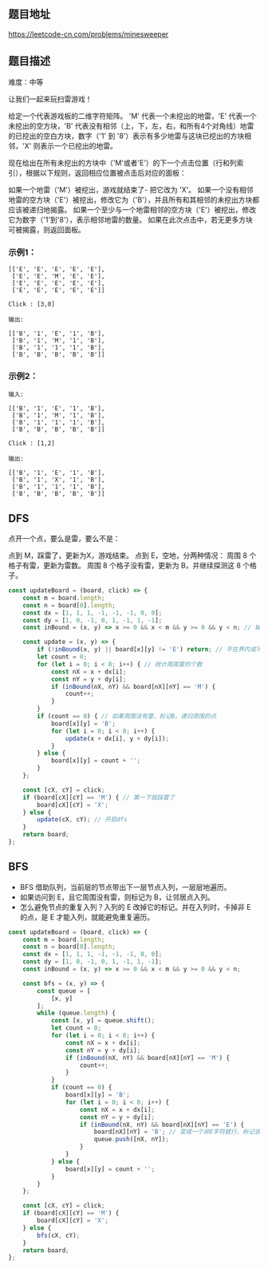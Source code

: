 ## 题目地址

https://leetcode-cn.com/problems/minesweeper

## 题目描述

难度：中等


让我们一起来玩扫雷游戏！

给定一个代表游戏板的二维字符矩阵。 'M' 代表一个未挖出的地雷，'E' 代表一个未挖出的空方块，'B' 代表没有相邻（上，下，左，右，和所有4个对角线）地雷的已挖出的空白方块，数字（'1' 到 '8'）表示有多少地雷与这块已挖出的方块相邻，'X' 则表示一个已挖出的地雷。

现在给出在所有未挖出的方块中（'M'或者'E'）的下一个点击位置（行和列索引），根据以下规则，返回相应位置被点击后对应的面板：

如果一个地雷（'M'）被挖出，游戏就结束了- 把它改为 'X'。
如果一个没有相邻地雷的空方块（'E'）被挖出，修改它为（'B'），并且所有和其相邻的未挖出方块都应该被递归地揭露。
如果一个至少与一个地雷相邻的空方块（'E'）被挖出，修改它为数字（'1'到'8'），表示相邻地雷的数量。
如果在此次点击中，若无更多方块可被揭露，则返回面板。

### 示例1：

```
[['E', 'E', 'E', 'E', 'E'],
 ['E', 'E', 'M', 'E', 'E'],
 ['E', 'E', 'E', 'E', 'E'],
 ['E', 'E', 'E', 'E', 'E']]

Click : [3,0]

输出: 

[['B', '1', 'E', '1', 'B'],
 ['B', '1', 'M', '1', 'B'],
 ['B', '1', '1', '1', 'B'],
 ['B', 'B', 'B', 'B', 'B']]

```

### 示例2：

```
输入: 

[['B', '1', 'E', '1', 'B'],
 ['B', '1', 'M', '1', 'B'],
 ['B', '1', '1', '1', 'B'],
 ['B', 'B', 'B', 'B', 'B']]

Click : [1,2]

输出: 

[['B', '1', 'E', '1', 'B'],
 ['B', '1', 'X', '1', 'B'],
 ['B', '1', '1', '1', 'B'],
 ['B', 'B', 'B', 'B', 'B']]

```

## DFS
点开一个点，要么是雷，要么不是：

点到 M，踩雷了，更新为X，游戏结束。
点到 E，空地，分两种情况：
周围 8 个格子有雷，更新为雷数。
周围 8 个格子没有雷，更新为 B，并继续探测这 8 个格子。

```js
const updateBoard = (board, click) => {
	const m = board.length;
	const n = board[0].length;
	const dx = [1, 1, 1, -1, -1, -1, 0, 0];
	const dy = [1, 0, -1, 0, 1, -1, 1, -1];
	const inBound = (x, y) => x >= 0 && x < m && y >= 0 && y < n; // 辅助函数

	const update = (x, y) => {
		if (!inBound(x, y) || board[x][y] != 'E') return; // 不在界内或不是E，直接返回
		let count = 0;
		for (let i = 0; i < 8; i++) { // 统计周围雷的个数
			const nX = x + dx[i];
			const nY = y + dy[i];
			if (inBound(nX, nY) && board[nX][nY] == 'M') {
				count++;
			}
		}
		if (count == 0) { // 如果周围没有雷，标记B，递归周围的点
			board[x][y] = 'B';
			for (let i = 0; i < 8; i++) {
				update(x + dx[i], y + dy[i]);
			}
		} else {
			board[x][y] = count + '';
		}
	};

	const [cX, cY] = click;
	if (board[cX][cY] == 'M') { // 第一下就踩雷了
		board[cX][cY] = 'X';
	} else {
		update(cX, cY); // 开启dfs
	}
	return board;
};
```

## BFS

- BFS 借助队列，当前层的节点带出下一层节点入列，一层层地遍历。
- 如果访问到 E，且它周围没有雷，则标记为 B，让邻居点入列。
- 怎么避免节点的重复入列？入列的 E 改掉它的标记。并在入列时，卡掉非 E 的点，是 E 才能入列，就能避免重复遍历。


```js
const updateBoard = (board, click) => {
	const m = board.length;
	const n = board[0].length;
	const dx = [1, 1, 1, -1, -1, -1, 0, 0];
	const dy = [1, 0, -1, 0, 1, -1, 1, -1];
	const inBound = (x, y) => x >= 0 && x < m && y >= 0 && y < n;

	const bfs = (x, y) => {
		const queue = [
			[x, y]
		];
		while (queue.length) {
			const [x, y] = queue.shift();
			let count = 0;
			for (let i = 0; i < 8; i++) {
				const nX = x + dx[i];
				const nY = y + dy[i];
				if (inBound(nX, nY) && board[nX][nY] == 'M') {
					count++;
				}
			}
			if (count == 0) {
				board[x][y] = 'B';
				for (let i = 0; i < 8; i++) {
					const nX = x + dx[i];
					const nY = y + dy[i];
					if (inBound(nX, nY) && board[nX][nY] == 'E') {
						board[nX][nY] = 'B'; // 变成一个非E字符就行，标记该节点被访问过了
						queue.push([nX, nY]);
					}
				}
			} else {
				board[x][y] = count + '';
			}
		}
	};

	const [cX, cY] = click;
	if (board[cX][cY] == 'M') {
		board[cX][cY] = 'X';
	} else {
		bfs(cX, cY);
	}
	return board;
};
```

